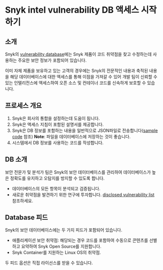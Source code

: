 # Snyk intel vulnerability DB 액세스 시작하기

## 소개

Snyk의 [vulnerability database](https://snyk.io/product/vulnerability-database/)에는 Snyk 제품이 코드 취약점을 찾고 수정하는데 사용하는 주요한 보안 정보가 포함되어 있습니다.

이미 자체 제품을 보유하고 있는 고객의 경우에는 Snyk의 전문적인 내용과 축적된 내용을 해당 데이터베이스에 대한 액세스를 통해 이점을 가져갈 수 있어 개발 팀이 신뢰할 수 있는 인텔리전스에 액세스하여 오픈 소스 및 컨테이너 코드를 신속하게 보호할 수 있습니다.

## 프로세스 개요

1. Snyk은 회사의 통합을 설정하는데 도움이 됩니다.
2. Snyk은 액세스 지침이 포함된 설명서를 제공합니다.
3. Snyk은 DB 정보를 포함하는 내용을 일반적으로 JSON파일로 전송합니다([sample code](https://snyk.io/partners/api/v4/vulndb/sample.json) 참조) **Note**: 파일을 데이터베이스에 저장하는 것이 좋습니다.
4. 시스템에서 DB 정보를 사용하는 코드를 작성합니다.

## DB 소개

보안 전문가 및 분석가 팀은 Snyk의 보안 데이터베이스를 관리하여 데이터베이스가 높은 정확도를 유지하고 오탐지를 방지할 수 있도록 합니다.

* 데이터베이스의 모든 항목이 분석되고 검증됩니다.
* 새로운 취약점을 발견하기 위한 연구에 투자합니다. [disclosed vulnerability list](https://app.snyk.io/disclosed-vulnerabilities) 참조하세요.

## Database 피드

Snyk의 보안 데이터베이스에는 두 가지 피드가 포함되어 있습니다.

* 애플리케이션 보안 취약점: 해당되는 경우 코드를 포함하여 수동으로 콘텐츠를 선별하고 요약하여 Snyk Open Source를 지원합니다.
* Snyk Container를 지원하는 Linux OS의 취약점.

두 피드 옵션은 직접 라이선스를 받을 수 있습니다.
